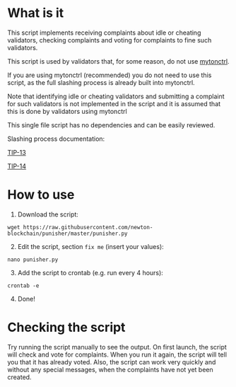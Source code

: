 # What is it

This script implements receiving complaints about idle or cheating validators, checking complaints and voting for complaints to fine such validators.

This script is used by validators that, for some reason, do not use [mytonctrl](https://github.com/igroman787/mytonctrl).

If you are using mytonctrl (recommended) you do not need to use this script, as the full slashing process is already built into mytonctrl.

Note that identifying idle or cheating validators and submitting a complaint for such validators is not implemented in the script and it is assumed that this is done by validators using mytonctrl

This single file script has no dependencies and can be easily reviewed.

Slashing process documentation:

[TIP-13](https://github.com/newton-blockchain/TIPs/issues/13)

[TIP-14](https://github.com/newton-blockchain/TIPs/issues/14)


# How to use
1. Download the script:
```
wget https://raw.githubusercontent.com/newton-blockchain/punisher/master/punisher.py
```

2. Edit the script, section `fix me` (insert your values):
```
nano punisher.py
```

3. Add the script to crontab (e.g. run every 4 hours):
```
crontab -e
```

4. Done!


# Checking the script
Try running the script manually to see the output. On first launch, the script will check and vote for complaints. When you run it again, the script will tell you that it has already voted.
Also, the script can work very quickly and without any special messages, when the complaints have not yet been created.


